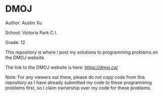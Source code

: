 # DMOJ
Author: Austin Xu

School: Victoria Park C.I.

Grade: 12

This repository is where I post my solutions to programming problems on the DMOJ website.

The link to the DMOJ website is here: https://dmoj.ca/

Note: For any viewers out there, please do not copy code from this repository as I have already submitted my code to these programming problems first, so I claim ownership over my code for these problems.
